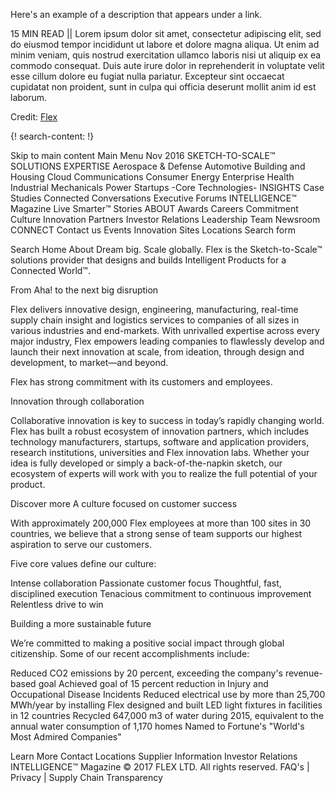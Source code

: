 Here's an example of a description that appears under a link.

15 MIN READ || Lorem ipsum dolor sit amet, consectetur adipiscing elit, sed do eiusmod tempor incididunt ut labore et dolore magna aliqua. Ut enim ad minim veniam, quis nostrud exercitation ullamco laboris nisi ut aliquip ex ea commodo consequat. Duis aute irure dolor in reprehenderit in voluptate velit esse cillum dolore eu fugiat nulla pariatur. Excepteur sint occaecat cupidatat non proident, sunt in culpa qui officia deserunt mollit anim id est laborum.

Credit: [Flex](https://flex.com/)

{! search-content: !}

Skip to main content
Main Menu Nov 2016
SKETCH-TO-SCALE™ SOLUTIONS
EXPERTISE
Aerospace & Defense
Automotive
Building and Housing
Cloud
Communications
Consumer
Energy
Enterprise
Health
Industrial
Mechanicals
Power
Startups
-Core Technologies-
INSIGHTS
Case Studies
Connected Conversations
Executive Forums
INTELLIGENCE™ Magazine
Live Smarter™ Stories
ABOUT
Awards
Careers
Commitment
Culture
Innovation Partners
Investor Relations
Leadership Team
Newsroom
CONNECT
Contact us
Events
Innovation Sites
Locations
Search form

Search
Home About
Dream big. Scale globally.
Flex is the Sketch-to-Scale™ solutions provider that designs and builds Intelligent Products for a Connected World™.
 
From Aha! to the next big disruption

Flex delivers innovative design, engineering, manufacturing, real-time supply chain insight and logistics services to companies of all sizes in various industries and end-markets. With unrivalled expertise across every major industry, Flex empowers leading companies to flawlessly develop and launch their next innovation at scale, from ideation, through design and development, to market—and beyond.
 
 
Flex has strong commitment with its customers and employees.

Innovation through collaboration

Collaborative innovation is key to success in today’s rapidly changing world. Flex has built a robust ecosystem of innovation partners, which includes technology manufacturers, startups, software and application providers, research institutions, universities and Flex innovation labs. Whether your idea is fully developed or simply a back-of-the-napkin sketch, our ecosystem of experts will work with you to realize the full potential of your product.
 
Discover more
A culture focused on customer success

With approximately 200,000 Flex employees at more than 100 sites in 30 countries, we believe that a strong sense of team supports our highest aspiration to serve our customers.
 
Five core values define our culture:
 
Intense collaboration
Passionate customer focus
Thoughtful, fast, disciplined execution
Tenacious commitment to continuous improvement
Relentless drive to win
 
 

Building a more sustainable future 

We’re committed to making a positive social impact through global citizenship. Some of our recent accomplishments include:
 
Reduced CO2 emissions by 20 percent, exceeding the company's revenue-based goal
Achieved goal of 15 percent reduction in Injury and Occupational Disease Incidents
Reduced electrical use by more than 25,700 MWh/year by installing Flex designed and built LED light fixtures in facilities in 12 countries
Recycled 647,000 m3 of water during 2015, equivalent to the annual water consumption of 1,170 homes
Named to Fortune's "World's Most Admired Companies" 
 

Learn More
Contact  Locations  Supplier Information  Investor Relations  INTELLIGENCE™ Magazine
© 2017 FLEX LTD. All rights reserved.
FAQ's | Privacy | Supply Chain Transparency

